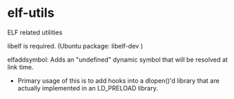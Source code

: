 elf-utils
=========

ELF related utilities

libelf is required. (Ubuntu package: libelf-dev )

elfaddsymbol: Adds an "undefined" dynamic symbol that will be resolved at link time.
  - Primary usage of this is to add hooks into a dlopen()'d library that are 
    actually implemented in an LD_PRELOAD library.
